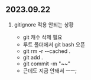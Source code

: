 ## 2023.09.22

1. gitignore 적용 안되는 상황 

    - git 캐수 삭제 필요
    - 루트 폴더에서 git bash 오픈
    - git rm -r --cached .
    - git add .
    - git commit -m "~~"
    - 근데도 지금 안돼서 ㅡㅡ;